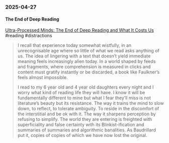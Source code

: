 ### 2025-04-27
#### The End of Deep Reading
[Ultra-Processed Minds: The End of Deep Reading and What It Costs Us](https://carlhendrick.substack.com/p/ultra-processed-minds-the-end-of) #reading #distractions

> I recall that experience today somewhat wistfully, in an unrecognisable age where so little of what we read asks anything of us. The idea of lingering with a text that doesn’t yield immediate meaning feels increasingly alien today. In a world shaped by feeds and fragments, where comprehension is measured in clicks and content must gratify instantly or be discarded, a book like Faulkner’s feels almost impossible.
> 
> I read to my 6 year old and 4 year old daughters every night and I worry what kind of reading life they will have. I know it will be fundamentally different to mine but what I fear they’ll miss is not literature’s beauty but its resistance. The way it trains the mind to slow down, to reflect, to tolerate ambiguity. To reside in the discomfort of the interstitial and be ok with it. The way it sharpens perception by refusing to simplify. The world they are entering is freighted with superficiality and false certainty with its Blinkist-ification and summaries of summaries and algorithmic banalities. As Baudrillard put it, copies of copies of which we have now lost the original.

	